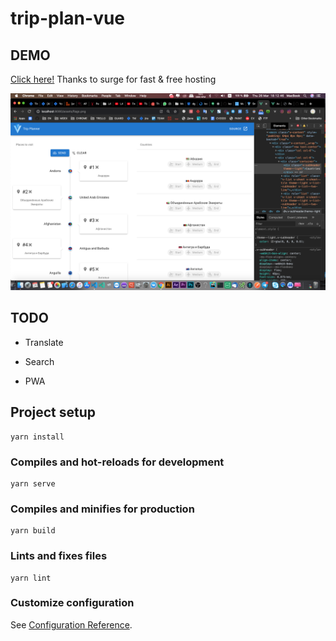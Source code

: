 # trip-plan-vue
## DEMO
<a href="https://vagabond-noise.surge.sh/" target="_blank">Click here!</a>
Thanks to surge for fast & free hosting

<p align="center">
    
<a href="https://vagabond-noise.surge.sh/" target="_blank">
    <img src="/preview-trip-app-vue.png"/>
    </a>
</p>

## TODO

- Translate

- Search

- PWA

## Project setup

```
yarn install
```

### Compiles and hot-reloads for development

```
yarn serve
```

### Compiles and minifies for production

```
yarn build
```

### Lints and fixes files

```
yarn lint
```

### Customize configuration

See [Configuration Reference](https://cli.vuejs.org/config/).
